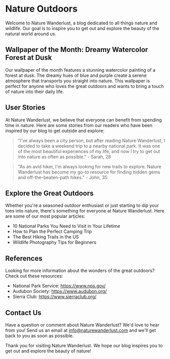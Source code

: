 <!--
Write me content for website with wallpaper which alt text is:

"A dreamy watercolor painting of a forest at dusk for a nature or wildlife blog"

The name/title of the page should not be 1:1 copy of the alt text but rather a real content of the website which is using this wallpaper.

- Use markdown format 
- Start with the heading
- The content should look like a real website 
- Include real sections like references, contact, user stories, etc. use things relevant to the page purpose.
- Feel free to use structure like headings, bullets, numbering, blockquotes, paragraphs, horizontal lines, etc.
- You can use formatting like bold or _italic_
- You can include UTF-8 emojis
- Links should be only #hash anchors (and you can refer to the document itself)
- Do not include images
-->

<!--font:Montserrat-->

# Nature Outdoors

Welcome to Nature Wanderlust, a blog dedicated to all things nature and wildlife. Our goal is to inspire you to get out and explore the beauty of the natural world around us. 

## Wallpaper of the Month: Dreamy Watercolor Forest at Dusk

Our wallpaper of the month features a stunning watercolor painting of a forest at dusk. The dreamy hues of blue and purple create a serene atmosphere that transports you straight into nature. This wallpaper is perfect for anyone who loves the great outdoors and wants to bring a touch of nature into their daily life. 

## User Stories

At Nature Wanderlust, we believe that everyone can benefit from spending time in nature. Here are some stories from our readers who have been inspired by our blog to get outside and explore:

> "I've always been a city person, but after reading Nature Wanderlust, I decided to take a weekend trip to a nearby national park. It was one of the most beautiful experiences of my life, and now I try to get out into nature as often as possible." - Sarah, 28

> "As an avid hiker, I'm always looking for new trails to explore. Nature Wanderlust has become my go-to resource for finding hidden gems and off-the-beaten-path hikes." - John, 35

## Explore the Great Outdoors

Whether you're a seasoned outdoor enthusiast or just starting to dip your toes into nature, there's something for everyone at Nature Wanderlust. Here are some of our most popular articles:

- 10 National Parks You Need to Visit in Your Lifetime
- How to Plan the Perfect Camping Trip
- The Best Hiking Trails in the US
- Wildlife Photography Tips for Beginners

## References

Looking for more information about the wonders of the great outdoors? Check out these resources:

- National Park Service: https://www.nps.gov/
- Audubon Society: https://www.audubon.org/
- Sierra Club: https://www.sierraclub.org/

## Contact Us

Have a question or comment about Nature Wanderlust? We'd love to hear from you! Send us an email at info@naturewanderlust.com and we'll get back to you as soon as possible.

Thank you for visiting Nature Wanderlust. We hope our blog inspires you to get out and explore the beauty of nature!
